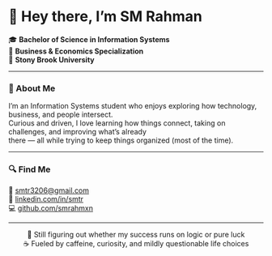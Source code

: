 # 👋 Hey there, I’m SM Rahman  

🎓 **Bachelor of Science in Information Systems**  
💼 **Business & Economics Specialization**  
🏫 **Stony Brook University**

---

### 💬 About Me  
I’m an Information Systems student who enjoys exploring how technology, business, and people intersect.  
Curious and driven, I love learning how things connect, taking on challenges, and improving what’s already  
there — all while trying to keep things organized (most of the time).  

---

### 🔍 Find Me  
📧 [smtr3206@gmail.com](mailto:smtr3206@gmail.com)  
💼 [linkedin.com/in/smtr](https://linkedin.com/in/smtr)  
💻 [github.com/smrahmxn](https://github.com/smrahmxn)  

---

<p align="center">
  🧩 Still figuring out whether my success runs on logic or pure luck  
  <br>
  ☕ Fueled by caffeine, curiosity, and mildly questionable life choices
</p>
